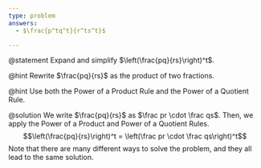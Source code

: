 ```yaml
---
type: problem
answers:
  - $\frac{p^tq^t}{r^ts^t}$

---
```


@statement
Expand and simplify $\left(\frac{pq}{rs}\right)^t$. 

@hint
Rewrite $\frac{pq}{rs}$ as the product of two fractions.

@hint
Use both the Power of a Product Rule and the Power of a Quotient Rule.

@solution
We write $\frac{pq}{rs}$ as $\frac pr \cdot \frac qs$. Then, we apply the Power of a Product and Power of a Quotient Rules.
$$\left(\frac{pq}{rs}\right)^t
= \left(\frac pr \cdot \frac qs\right)^t$$
Note that there are many different ways to solve the problem, and they all lead to the same solution.
<!--stackedit_data:
eyJoaXN0b3J5IjpbLTU1OTk2NjUyLDgxODcxOTk1M119
-->